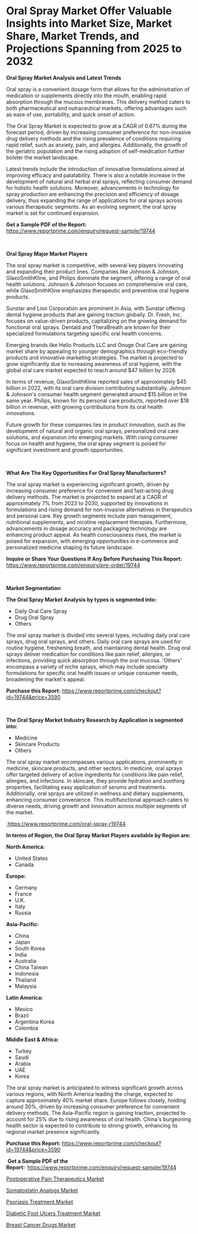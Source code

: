 <p><h1>Oral Spray Market Offer Valuable Insights into Market Size, Market Share, Market Trends, and Projections Spanning from 2025 to 2032</h1></p><p><strong>Oral Spray Market Analysis and Latest Trends</strong></p>
<p><p>Oral spray is a convenient dosage form that allows for the administration of medication or supplements directly into the mouth, enabling rapid absorption through the mucous membranes. This delivery method caters to both pharmaceutical and nutraceutical markets, offering advantages such as ease of use, portability, and quick onset of action. </p><p>The Oral Spray Market is expected to grow at a CAGR of 0.67% during the forecast period, driven by increasing consumer preference for non-invasive drug delivery methods and the rising prevalence of conditions requiring rapid relief, such as anxiety, pain, and allergies. Additionally, the growth of the geriatric population and the rising adoption of self-medication further bolster the market landscape.</p><p>Latest trends include the introduction of innovative formulations aimed at improving efficacy and palatability. There is also a notable increase in the development of natural and herbal oral sprays, reflecting consumer demand for holistic health solutions. Moreover, advancements in technology for spray production are enhancing the precision and efficiency of dosage delivery, thus expanding the range of applications for oral sprays across various therapeutic segments. As an evolving segment, the oral spray market is set for continued expansion.</p></p>
<p><strong>Get a Sample PDF of the Report:&nbsp;</strong> <a href="https://www.reportprime.com/enquiry/request-sample/19744?utm_campaign=1123&utm_medium=2&utm_source=Github&utm_content=ia&utm_term=20032025&utm_id=oral-spray">https://www.reportprime.com/enquiry/request-sample/19744</a></p>
<p>&nbsp;</p>
<p><strong>Oral Spray Major Market Players</strong></p>
<p><p>The oral spray market is competitive, with several key players innovating and expanding their product lines. Companies like Johnson & Johnson, GlaxoSmithKline, and Philips dominate the segment, offering a range of oral health solutions. Johnson & Johnson focuses on comprehensive oral care, while GlaxoSmithKline emphasizes therapeutic and preventive oral hygiene products.</p><p>Sunstar and Lion Corporation are prominent in Asia, with Sunstar offering dental hygiene products that are gaining traction globally. Dr. Fresh, Inc. focuses on value-driven products, capitalizing on the growing demand for functional oral sprays. Dentaid and TheraBreath are known for their specialized formulations targeting specific oral health concerns.</p><p>Emerging brands like Hello Products LLC and Onuge Oral Care are gaining market share by appealing to younger demographics through eco-friendly products and innovative marketing strategies. The market is projected to grow significantly due to increasing awareness of oral hygiene, with the global oral care market expected to reach around $47 billion by 2028.</p><p>In terms of revenue, GlaxoSmithKline reported sales of approximately $45 billion in 2022, with its oral care division contributing substantially. Johnson & Johnson's consumer health segment generated around $15 billion in the same year. Philips, known for its personal care products, reported over $18 billion in revenue, with growing contributions from its oral health innovations.</p><p>Future growth for these companies lies in product innovation, such as the development of natural and organic oral sprays, personalized oral care solutions, and expansion into emerging markets. With rising consumer focus on health and hygiene, the oral spray segment is poised for significant investment and growth opportunities.</p></p>
<p>&nbsp;</p>
<p><strong>What Are The Key Opportunities For Oral Spray Manufacturers?</strong></p>
<p><p>The oral spray market is experiencing significant growth, driven by increasing consumer preference for convenient and fast-acting drug delivery methods. The market is projected to expand at a CAGR of approximately 7% from 2023 to 2030, supported by innovations in formulations and rising demand for non-invasive alternatives in therapeutics and personal care. Key growth segments include pain management, nutritional supplements, and nicotine replacement therapies. Furthermore, advancements in dosage accuracy and packaging technology are enhancing product appeal. As health consciousness rises, the market is poised for expansion, with emerging opportunities in e-commerce and personalized medicine shaping its future landscape.</p></p>
<p><strong>Inquire or Share Your Questions If Any Before Purchasing This Report:</strong> <a href="https://www.reportprime.com/enquiry/pre-order/19744?utm_campaign=1123&utm_medium=2&utm_source=Github&utm_content=ia&utm_term=20032025&utm_id=oral-spray">https://www.reportprime.com/enquiry/pre-order/19744</a></p>
<p>&nbsp;</p>
<p><strong>Market Segmentation</strong></p>
<p><strong>The Oral Spray Market Analysis by types is segmented into:</strong></p>
<p><ul><li>Daily Oral Care Spray</li><li>Drug Oral Spray</li><li>Others</li></ul></p>
<p><p>The oral spray market is divided into several types, including daily oral care sprays, drug oral sprays, and others. Daily oral care sprays are used for routine hygiene, freshening breath, and maintaining dental health. Drug oral sprays deliver medication for conditions like pain relief, allergies, or infections, providing quick absorption through the oral mucosa. 'Others' encompass a variety of niche sprays, which may include specialty formulations for specific oral health issues or unique consumer needs, broadening the market's appeal.</p></p>
<p><strong>Purchase this Report:&nbsp;</strong><a href="https://www.reportprime.com/checkout?id=19744&price=3590&utm_campaign=1123&utm_medium=2&utm_source=Github&utm_content=ia&utm_term=20032025&utm_id=oral-spray">https://www.reportprime.com/checkout?id=19744&price=3590</a></p>
<p>&nbsp;</p>
<p><strong>The Oral Spray Market Industry Research by Application is segmented into:</strong></p>
<p><ul><li>Medicine</li><li>Skincare Products</li><li>Others</li></ul></p>
<p><p>The oral spray market encompasses various applications, prominently in medicine, skincare products, and other sectors. In medicine, oral sprays offer targeted delivery of active ingredients for conditions like pain relief, allergies, and infections. In skincare, they provide hydration and soothing properties, facilitating easy application of serums and treatments. Additionally, oral sprays are utilized in wellness and dietary supplements, enhancing consumer convenience. This multifunctional approach caters to diverse needs, driving growth and innovation across multiple segments of the market.</p></p>
<p><a href="https://www.reportprime.com/oral-spray-r19744?utm_campaign=1123&utm_medium=2&utm_source=Github&utm_content=ia&utm_term=20032025&utm_id=oral-spray">&nbsp;https://www.reportprime.com/oral-spray-r19744</a></p>
<p><strong>In terms of Region, the Oral Spray Market Players available by Region are:</strong></p>
<p>
    <p> <strong> North America: </strong>
        <ul>
            <li>United States</li>
            <li>Canada</li>
        </ul>
        </p> 
    <p> <strong> Europe: </strong>
        <ul>
            <li>Germany</li>
            <li>France</li>
            <li>U.K.</li>
            <li>Italy</li>
            <li>Russia</li>
        </ul>
        </p> 
    <p> <strong> Asia-Pacific: </strong>
        <ul>
            <li>China</li>
            <li>Japan</li>
            <li>South Korea</li>
            <li>India</li>
            <li>Australia</li>
            <li>China Taiwan</li>
            <li>Indonesia</li>
            <li>Thailand</li>
            <li>Malaysia</li>
        </ul>
        </p> 
    <p> <strong> Latin America: </strong>
        <ul>
            <li>Mexico</li>
            <li>Brazil</li>
            <li>Argentina Korea</li>
            <li>Colombia</li>
        </ul>
        </p> 
    <p> <strong> Middle East & Africa: </strong>
        <ul>
            <li>Turkey</li>
            <li>Saudi</li>
            <li>Arabia</li>
            <li>UAE</li>
            <li>Korea</li>
        </ul>
    </p>
    </p>
<p><p>The oral spray market is anticipated to witness significant growth across various regions, with North America leading the charge, expected to capture approximately 40% market share. Europe follows closely, holding around 30%, driven by increasing consumer preference for convenient delivery methods. The Asia-Pacific region is gaining traction, projected to account for 25% due to rising awareness of oral health. China's burgeoning health sector is expected to contribute to strong growth, enhancing its regional market presence significantly.</p></p>
<p><strong>Purchase this Report: </strong><a href="https://www.reportprime.com/checkout?id=19744&price=3590&utm_campaign=1123&utm_medium=2&utm_source=Github&utm_content=ia&utm_term=20032025&utm_id=oral-spray">https://www.reportprime.com/checkout?id=19744&price=3590</a></p>
<p>&nbsp;<strong>Get a Sample PDF of the Report:&nbsp;&nbsp;</strong><a href="https://www.reportprime.com/enquiry/request-sample/19744?utm_campaign=1123&utm_medium=2&utm_source=Github&utm_content=ia&utm_term=20032025&utm_id=oral-spray">https://www.reportprime.com/enquiry/request-sample/19744</a></p>
<p><strong></strong></p>
<p><p><a href="https://github.com/bulkagumanvv/Market-Research-Report-List-1/blob/main/postoperative-pain-therapeutics-market.md?utm_campaign=1123&utm_medium=2&utm_source=Github&utm_content=ia&utm_term=20032025&utm_id=oral-spray">Postoperative Pain Therapeutics Market</a></p><p><a href="https://github.com/geyangvayora/Market-Research-Report-List-1/blob/main/somatostatin-analogs-market.md?utm_campaign=1123&utm_medium=2&utm_source=Github&utm_content=ia&utm_term=20032025&utm_id=oral-spray">Somatostatin Analogs Market</a></p><p><a href="https://github.com/saklpelzami95/Market-Research-Report-List-1/blob/main/psoriasis-treatment-market.md?utm_campaign=1123&utm_medium=2&utm_source=Github&utm_content=ia&utm_term=20032025&utm_id=oral-spray">Psoriasis Treatment Market</a></p><p><a href="https://github.com/beroxiluwaya/Market-Research-Report-List-1/blob/main/diabetic-foot-ulcers-treatment-market.md?utm_campaign=1123&utm_medium=2&utm_source=Github&utm_content=ia&utm_term=20032025&utm_id=oral-spray">Diabetic Foot Ulcers Treatment Market</a></p><p><a href="https://github.com/genayziben/Market-Research-Report-List-1/blob/main/breast-cancer-drugs-market.md?utm_campaign=1123&utm_medium=2&utm_source=Github&utm_content=ia&utm_term=20032025&utm_id=oral-spray">Breast Cancer Drugs Market</a></p></p>